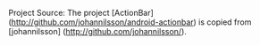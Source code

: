 Project Source: The project [ActionBar] (http://github.com/johannilsson/android-actionbar) is copied from [johannilsson] (http://github.com/johannilsson/).
